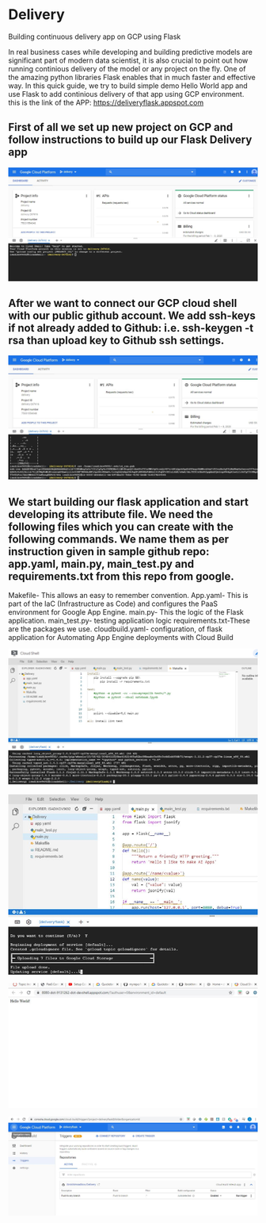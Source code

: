 # Delivery
Building continuous delivery app on GCP using Flask 

In real business cases while developing and building predictive models are significant part of modern data scientist, it is also crucial to point out how running continious delivery of the model or any project on the fly. One of the amazing python libraries Flask enables that in much faster and effective way. In this quick guide, we try to build simple demo Hello World app and use Flask to add continious delivery of that app using GCP environment. this is the link of the APP: https://deliveryflask.appspot.com

## First of all we set up new project on GCP and follow instructions to build up our Flask Delivery app

![](https://github.com/Ibrokhimsadikov/Delivery/blob/master/Setup_project.JPG)

## After we want to connect our GCP cloud shell with our public github account. We add ssh-keys if not already added to Github: i.e. ssh-keygen -t rsa than upload key to Github ssh settings.

![](https://github.com/Ibrokhimsadikov/Delivery/blob/master/activating%20cloud-shell%20and%20setting%20ssh.JPG)

## We start building our flask application and start developing its attribute file.  We  need the following files which you can create with the following commands. We name them as per instruction given in sample github repo: app.yaml, main.py, main_test.py and requirements.txt from this repo from google. 

Makefile- This allows an easy to remember convention.
App.yaml- This is part of the IaC (Infrastructure as Code) and configures the PaaS environment for Google App Engine.
main.py-  This the logic of the Flask application.
main_test.py- testing application logic
requirements.txt-These are the packages we use.
cloudbuild.yaml- configuration, of flask application for Automating App Engine deployments with Cloud Build

![](https://github.com/Ibrokhimsadikov/Delivery/blob/master/make%20install.JPG)


![](https://github.com/Ibrokhimsadikov/Delivery/blob/master/deploy%20app.JPG)

![](https://github.com/Ibrokhimsadikov/Delivery/blob/master/hello%20world.JPG)

![](https://github.com/Ibrokhimsadikov/Delivery/blob/master/creating%20push%20trigger.JPG)



